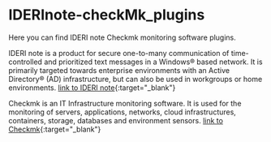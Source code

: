# IDERInote-checkMk_plugins
Here you can find IDERI note Checkmk monitoring software plugins.

IDERI note is a product for secure one-to-many communication of time-controlled and prioritized text messages in a Windows® based network. It is primarily targeted towards enterprise environments with an Active Directory® (AD) infrastructure, but can also be used in workgroups or home environments.
[link to IDERI note](https://www.iderinote.com){:target="_blank"}

Checkmk is an IT Infrastructure monitoring software. It is used for the monitoring of servers, applications, networks, cloud infrastructures, containers, storage, databases and environment sensors. 
[link to Checkmk](https://checkmk.com){:target="_blank"}
